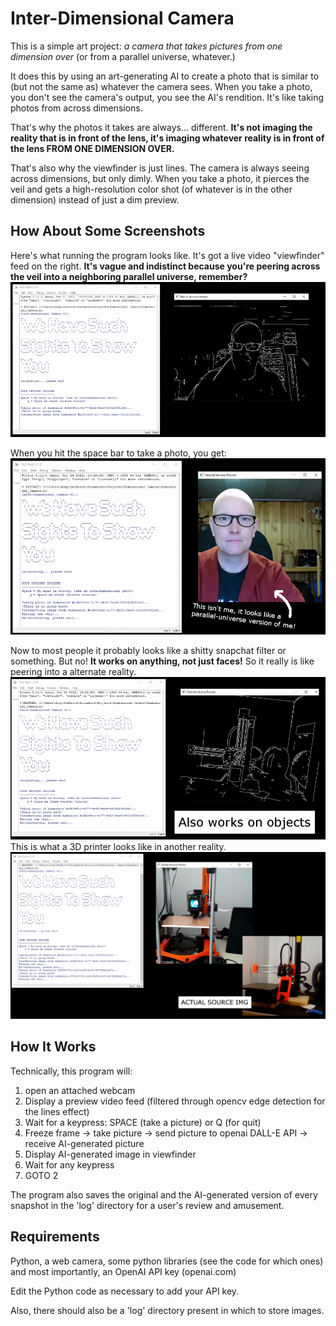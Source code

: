 # Inter-Dimensional Camera
This is a simple art project: *a camera that takes pictures from one dimension over* (or from a parallel universe, whatever.)  

It does this by using an art-generating AI to create a photo that is similar to (but not the same as) whatever the camera sees. When you take a photo, you don't see the camera's output, you see the AI's rendition.  It's like taking photos from across dimensions.

That's why the photos it takes are always... different.  **It's not imaging the reality that is in front of the lens, it's imaging whatever reality is in front of the lens FROM ONE DIMENSION OVER.**

That's also why the viewfinder is just lines. The camera is always seeing across dimensions, but only dimly.  When you take a photo, it pierces the veil and gets a high-resolution color shot (of whatever is in the other dimension) instead of just a dim preview.

## How About Some Screenshots

Here's what running the program looks like. It's got a live video "viewfinder" feed on the right.  **It's vague and indistinct because you're peering across the veil into a neighboring parallel universe, remember?**
![Demo1](https://github.com/MovingSymbols/Interdimensional-Camera/blob/main/Demo1.png)

When you hit the space bar to take a photo, you get:
![Demo2](https://github.com/MovingSymbols/Interdimensional-Camera/blob/main/Demo2.png)

Now to most people it probably looks like a shitty snapchat filter or something. But no! **It works on anything, not just faces!**  So it really is like peering into a alternate reality.
![Demo4](https://github.com/MovingSymbols/Interdimensional-Camera/blob/main/Demo4.png)
This is what a 3D printer looks like in another reality.
![Demo5](https://github.com/MovingSymbols/Interdimensional-Camera/blob/main/Demo5.png)


## How It Works
Technically, this program will:
1. open an attached webcam
2. Display a preview video feed (filtered through opencv edge detection for the lines effect)
3. Wait for a keypress: SPACE (take a picture) or Q (for quit)
4. Freeze frame -> take picture -> send picture to openai DALL-E API -> receive AI-generated picture
5. Display AI-generated image in viewfinder
6. Wait for any keypress
7. GOTO 2

The program also saves the original and the AI-generated version of every snapshot in the 'log' directory for a user's review and amusement.

## Requirements
Python, a web camera, some python libraries (see the code for which ones) and most importantly, an OpenAI API key (openai.com)

Edit the Python code as necessary to add your API key.

Also, there should also be a 'log' directory present in which to store images.
